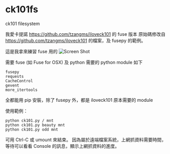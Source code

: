 ck101fs
=======

ck101 filesystem


我愛卡提諾 https://github.com/tzangms/iloveck101 的 fuse 版本
原始碼修改自 https://github.com/tzangms/iloveck101 的檔案，及 fusepy 的範例。

這是我拿來練習 fuse 用的
![Screen Shot](https://raw.github.com/tjwei/ck101fs/master/ScreenShot.png)

需要 fuse (如 Fuse for OSX) 及 python
需要的 python module 如下 
```
fusepy
requests
CacheControl
gevent
more_itertools
```
全都能用 pip 安裝，除了 fusepy 外，都是 iloveck101 原本需要的 module

使用範例：
```
python ck101.py / mnt
python ck101.py beauty mnt
python ck101.py odd mnt
```
可用 Ctrl-C 或 umount 來結束。
因為屬於遠端檔案系統，上網抓資料需要時間，等待可以看看 Console 的訊息，顯示上網抓資料的進度。
